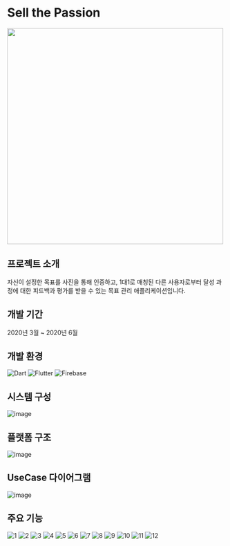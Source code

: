 # Sell the Passion
<img height="500" src="http://cscp2.sogang.ac.kr/CSE4187/CSE4187/UserData/3%EC%A1%B0_Go-Getter_main_image.png"></img>
## 프로젝트 소개
자신이 설정한 목표를 사진을 통해 인증하고, 1대1로 매칭된 다른 사용자로부터 달성 과정에 대한 피드백과 평가를 받을 수 있는 목표 관리 애플리케이션입니다.
## 개발 기간
2020년 3월 ~ 2020년 6월
## 개발 환경
![Dart] ![Flutter] ![Firebase]

## 시스템 구성
![image](https://user-images.githubusercontent.com/77449223/146309904-5208cc4e-092d-4857-a4ef-ed66ce21d2b8.png)

## 플랫폼 구조
![image](https://user-images.githubusercontent.com/77449223/146310092-d6e9e234-a627-47cd-b26e-e6ebb08097be.png)

## UseCase 다이어그램
![image](https://user-images.githubusercontent.com/77449223/146310810-590ada38-a54a-4663-b7eb-57c1ffe778f5.png)


## 주요 기능
![1](https://user-images.githubusercontent.com/77449223/146309582-5f3d8145-657f-4c3f-a6e4-3e8437c500f1.jpg)
![2](https://user-images.githubusercontent.com/77449223/146309629-cc7f36d9-ec84-4635-b1b3-7bb0aee1fe9c.jpg)
![3](https://user-images.githubusercontent.com/77449223/146309638-a6593dd2-b6d0-41da-b440-cd191ee5b1cc.jpg)
![4](https://user-images.githubusercontent.com/77449223/146309642-bc8caeb3-791b-4d65-ba7f-737fbb87f959.jpg)
![5](https://user-images.githubusercontent.com/77449223/146309646-bb774349-ce24-410f-a556-cf858aafc3ae.jpg)
![6](https://user-images.githubusercontent.com/77449223/146309653-5b9bd693-af17-4782-8a6e-d914ac0226bc.jpg)
![7](https://user-images.githubusercontent.com/77449223/146309656-a9784b78-6535-4b2f-b690-e4030402cc09.jpg)
![8](https://user-images.githubusercontent.com/77449223/146309662-5cf8d3f9-de5e-4584-a313-876a70e76450.jpg)
![9](https://user-images.githubusercontent.com/77449223/146309682-e2fe7f21-ef67-406a-a146-0cb61f9f5811.jpg)
![10](https://user-images.githubusercontent.com/77449223/146309692-648093f1-ab07-4570-b1e3-143f6fd9506a.jpg)
![11](https://user-images.githubusercontent.com/77449223/146309698-a08aacba-5011-4125-b8cf-ccb3ced6d49a.jpg)
![12](https://user-images.githubusercontent.com/77449223/146309708-0e1e9426-9dd7-4c06-8300-e792efc9e99f.jpg)




[Dart]: https://img.shields.io/badge/Dart-0175C2?style=flat-square&logo=Dart&locoColor=white
[Flutter]: https://img.shields.io/badge/Flutter-02569B?style=flat-square&logo=Flutter&logoColor=white
[Firebase]: https://img.shields.io/badge/Firebase-059BE5?style=flat-square&logo=Firebase&logoColor=FFCA28
